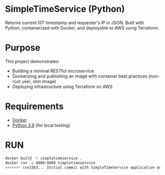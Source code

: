# SimpleTimeService (Python)

Returns current IST timestamp and requester's IP in JSON.
Built with Python, containerized with Docker, and deployable to AWS using Terraform.

# Purpose

This project demonstrates:
- Building a minimal RESTful microservice
- Dockerizing and publishing an image with container best practices (non-root user, slim image)
- Deploying infrastructure using Terraform on AWS

# Requirements

- [Docker](https://docs.docker.com/get-docker/)
- [Python 3.9](https://www.python.org/downloads/) (for local testing)

# RUN

```bash
docker build -t simpletimeservice .
docker run -p 8080:8080 simpletimeservice
>>>>>>> cce15b3... Initial commit with SimpleTimeService application and Dockerfile
